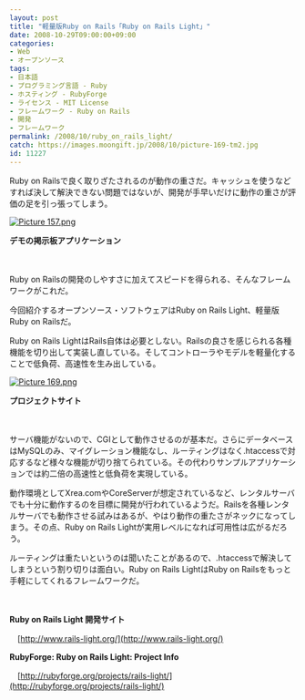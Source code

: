 ```yaml
---
layout: post
title: "軽量版Ruby on Rails「Ruby on Rails Light」"
date: 2008-10-29T09:00:00+09:00
categories:
- Web
- オープンソース
tags: 
- 日本語
- プログラミング言語 - Ruby
- ホスティング - RubyForge
- ライセンス - MIT License
- フレームワーク - Ruby on Rails
- 開発
- フレームワーク
permalink: /2008/10/ruby_on_rails_light/
catch: https://images.moongift.jp/2008/10/picture-169-tm2.jpg
id: 11227
---
```

Ruby on Railsで良く取りざたされるのが動作の重さだ。キャッシュを使うなどすれば決して解決できない問題ではないが、開発が手早いだけに動作の重さが評価の足を引っ張ってしまう。

  

[![Picture 157.png](https://images.moongift.jp/2008/10/picture-157-tm.jpg)](https://images.moongift.jp/2008/10/picture-157.png)  
  
**デモの掲示板アプリケーション**

  

　

  

Ruby on Railsの開発のしやすさに加えてスピードを得られる、そんなフレームワークがこれだ。

  

今回紹介するオープンソース・ソフトウェアはRuby on Rails Light、軽量版Ruby on Railsだ。

  
  
<!--more-->  

Ruby on Rails LightはRails自体は必要としない。Railsの良さを感じられる各種機能を切り出して実装し直している。そしてコントローラやモデルを軽量化することで低負荷、高速性を生み出している。

  

[![Picture 169.png](https://images.moongift.jp/2008/10/picture-169-tm2.jpg)](https://images.moongift.jp/2008/10/picture-1692.png)  
  
**プロジェクトサイト**

  

　

  

サーバ機能がないので、CGIとして動作させるのが基本だ。さらにデータベースはMySQLのみ、マイグレーション機能なし、ルーティングはなく.htaccessで対応するなど様々な機能が切り捨てられている。その代わりサンプルアプリケーションでは約二倍の高速性と低負荷を実現している。

  

動作環境としてXrea.comやCoreServerが想定されているなど、レンタルサーバでも十分に動作するのを目標に開発が行われているようだ。Railsを各種レンタルサーバでも動作させる試みはあるが、やはり動作の重たさがネックになってしまう。その点、Ruby on Rails Lightが実用レベルになれば可用性は広がるだろう。

  

ルーティングは重たいというのは聞いたことがあるので、.htaccessで解決してしまうという割り切りは面白い。Ruby on Rails LightはRuby on Railsをもっと手軽にしてくれるフレームワークだ。

  

　

  

**Ruby on Rails Light 開発サイト**  
  
　[http://www.rails-light.org/](http://www.rails-light.org/)

  

**RubyForge: Ruby on Rails Light: Project Info**  
  
　[http://rubyforge.org/projects/rails-light/](http://rubyforge.org/projects/rails-light/)

  
